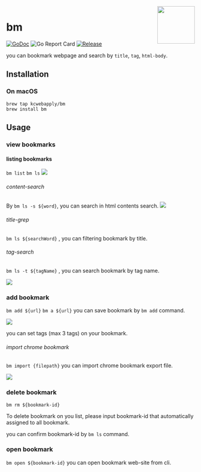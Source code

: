
<img  src="https://imgur.com/UM1Reoh.png" width="100px" align="right">

# bm


[![GoDoc](https://godoc.org/github.com/kcwebapply/imemo?status.svg)](https://godoc.org/github.com/kcwebapply/bm)
![Go Report Card](https://goreportcard.com/badge/github.com/kcwebapply/bm)
[](https://github.com/gin-gonic/gin/releases)
[![Release](https://img.shields.io/github/release/kcwebapply/bm.svg?style=flat-square)](https://github.com/kcwebapply/bm/release)

you can bookmark webpage and search by `title`, `tag`, `html-body`.


## Installation

### On macOS

```
brew tap kcwebapply/bm
brew install bm
```

## Usage

### view bookmarks

#### listing bookmarks
`bm list` `bm ls`
<img src="https://imgur.com/jJdjTAU.png">

###### content-search
By `bm ls -s ${word}`, you can search in html contents search.
<img src="https://imgur.com/e2TdtjZ.png">

###### title-grep
`bm ls ${searchWord}` , you can filtering bookmark by title.

###### tag-search
`bm ls -t ${tagName}` , you can search bookmark by tag name.

<img src="https://imgur.com/wsVVaOA.png">



### add bookmark
`bm add ${url}`  `bm a ${url}`
you can save bookmark by `bm add` command.

<img src="https://imgur.com/fT3dRDk.png">

you can set tags (max 3 tags) on your bookmark.

###### import chrome bookmark
`bm import {filepath}`
you can import chrome bookmark export file.

<img src="https://imgur.com/CwbWbQc.gif">


### delete bookmark
`bm rm ${bookmark-id}`

To delete bookmark on you list, please input bookmark-id that automatically assigned to all bookmark.

you can confirm bookmark-id by `bm ls` command.

### open bookmark
`bm open ${bookmark-id}`
you can open bookmark web-site from cli.
